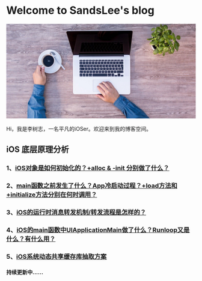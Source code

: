 # Welcome to SandsLee's blog

![computer](https://raw.githubusercontent.com/lishuzhi1121/oss/master/uPic/20200526-170242-computer-2.jpg)

Hi，我是李树志，一名平凡的iOSer。欢迎来到我的博客空间。

## iOS 底层原理分析

### 1、[iOS对象是如何初始化的？+alloc & -init 分别做了什么？](iOS/iOS-alloc-init/)

### 2、[main函数之前发生了什么？App冷启动过程？+load方法和+initialize方法分别在何时调用？](iOS/iOS-preMain-dyld-load/)

### 3、[iOS的运行时消息转发机制/转发流程是怎样的？](iOS/iOS-runtime-msgSend/)

### 4、[iOS的main函数中UIApplicationMain做了什么？Runloop又是什么？有什么用？](iOS/iOS-main-runloop/)

### 5、[iOS系统动态共享缓存库抽取方案](iOS/iOS-dyld_share_cache/)

#### 持续更新中......


